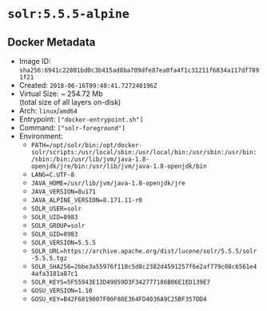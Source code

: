 # `solr:5.5.5-alpine`

## Docker Metadata

- Image ID: `sha256:6941c22801bd0c3b415ad8ba709dfe87ea0fa4f1c31211f6834a117df7891f21`
- Created: `2018-06-16T09:40:41.727240196Z`
- Virtual Size: ~ 254.72 Mb  
  (total size of all layers on-disk)
- Arch: `linux`/`amd64`
- Entrypoint: `["docker-entrypoint.sh"]`
- Command: `["solr-foreground"]`
- Environment:
  - `PATH=/opt/solr/bin:/opt/docker-solr/scripts:/usr/local/sbin:/usr/local/bin:/usr/sbin:/usr/bin:/sbin:/bin:/usr/lib/jvm/java-1.8-openjdk/jre/bin:/usr/lib/jvm/java-1.8-openjdk/bin`
  - `LANG=C.UTF-8`
  - `JAVA_HOME=/usr/lib/jvm/java-1.8-openjdk/jre`
  - `JAVA_VERSION=8u171`
  - `JAVA_ALPINE_VERSION=8.171.11-r0`
  - `SOLR_USER=solr`
  - `SOLR_UID=8983`
  - `SOLR_GROUP=solr`
  - `SOLR_GID=8983`
  - `SOLR_VERSION=5.5.5`
  - `SOLR_URL=https://archive.apache.org/dist/lucene/solr/5.5.5/solr-5.5.5.tgz`
  - `SOLR_SHA256=2bbe3a55976f118c5d8c2382d4591257f6e2af779c08c6561e44afa3181a87c1`
  - `SOLR_KEYS=5F55943E13D49059D3F342777186B06E1ED139E7`
  - `GOSU_VERSION=1.10`
  - `GOSU_KEY=B42F6819007F00F88E364FD4036A9C25BF357DD4`
